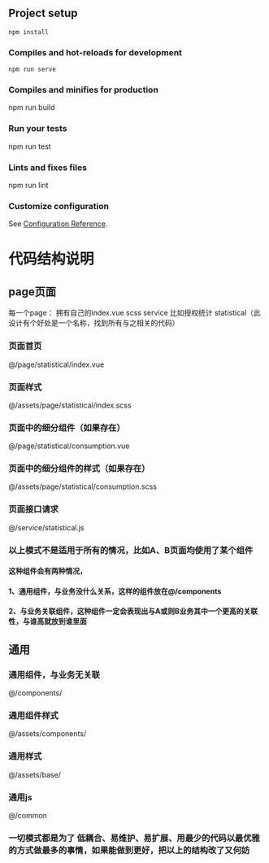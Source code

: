 <!--
 * @Description: 
 * @Author: zhongshuai
 * @Date: 2019-05-31 13:39:47
 * @LastEditors: zhongshuai
 * @LastEditTime: 2019-06-21 15:27:05
 -->

## Project setup
```
npm install
```
### Compiles and hot-reloads for development
```
npm run serve
```

### Compiles and minifies for production
npm run build

### Run your tests
npm run test

### Lints and fixes files
npm run lint

### Customize configuration
See [Configuration Reference](https://cli.vuejs.org/config/).

# 代码结构说明

## page页面
每一个page： 拥有自己的index.vue scss service
比如授权统计 statistical（此设计有个好处是一个名称，找到所有与之相关的代码）
### 页面首页
@/page/statistical/index.vue
### 页面样式
@/assets/page/statistical/index.scss
### 页面中的细分组件（如果存在）
@/page/statistical/consumption.vue
### 页面中的细分组件的样式（如果存在）
@/assets/page/statistical/consumption.scss
### 页面接口请求
@/service/statistical.js

### 以上模式不是适用于所有的情况，比如A、B页面均使用了某个组件
#### 这种组件会有两种情况，
#### 1、通用组件，与业务没什么关系，这样的组件放在@/components
#### 2、与业务关联组件，这种组件一定会表现出与A或则B业务其中一个更高的关联性，与谁高就放到谁里面

## 通用
### 通用组件，与业务无关联
@/components/
### 通用组件样式
@/assets/components/
### 通用样式
@/assets/base/
### 通用js
@/common
### 一切模式都是为了 低耦合、易维护、易扩展、用最少的代码以最优雅的方式做最多的事情，如果能做到更好，把以上的结构改了又何妨





